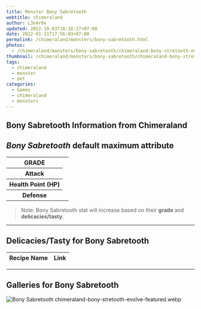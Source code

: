 ```yaml
---
title: Monster Bony Sabretooth
webtitle: chimeraland
author: L3n4r0x
updated: 2022-10-03T10:18:27+07:00
date: 2022-01-11T17:56:03+07:00
permalink: /chimeraland/monsters/bony-sabretooth.html
photos:
  - /chimeraland/monsters/bony-sabretooth/chimeraland-bony-stretooth-evolve-featured.webp
thumbnail: /chimeraland/monsters/bony-sabretooth/chimeraland-bony-stretooth-evolve-featured.webp
tags:
  - chimeraland
  - monster
  - pet
categories:
  - Games
  - chimeraland
  - monsters
---
```


<link
  rel="stylesheet"
  href="https://rawcdn.githack.com/dimaslanjaka/Web-Manajemen/870a349/css/bootstrap-5-3-0-alpha3-wrapper.css"
/>
<section id="bootstrap-wrapper">
  <h2>Bony Sabretooth Information from Chimeraland</h2>
  <h2 id="attribute"><i>Bony Sabretooth</i> default maximum attribute</h2>
  <div class="row">
    <div class="col mb-2">
      <div class="card bg-dark text-light">
        <div class="card-body">
          <table>
            <tr>
              <th>GRADE</th>
              <td><br /></td>
            </tr>
            <tr>
              <th>Attack</th>
              <td></td>
            </tr>
            <tr>
              <th>Health Point (HP)</th>
              <td></td>
            </tr>
            <tr>
              <th>Defense</th>
              <td></td>
            </tr>
          </table>
        </div>
      </div>
    </div>
  </div>
  <blockquote>
    Note: Bony Sabretooth stat will increase based on their <b>grade</b> and
    <b>delicacies/tasty</b>.
  </blockquote>
  <hr />
  <h2 id="delicacies">Delicacies/Tasty for Bony Sabretooth</h2>
  <div class="card">
    <div class="card-body">
      <div class="table-responsive">
        <table class="table table-striped table-dark">
          <thead>
            <tr>
              <th>Recipe Name</th>
              <th>Link</th>
            </tr>
          </thead>
          <tbody></tbody>
        </table>
      </div>
    </div>
  </div>
  <hr />
  <div id="gallery">
    <h2>Galleries for Bony Sabretooth</h2>
    <div class="row">
      <div class="col-lg-6 col-12">
        <img
          src="https://www.webmanajemen.com/chimeraland/monsters/bony-sabretooth/chimeraland-bony-stretooth-evolve-featured.webp"
          alt="Bony Sabretooth chimeraland-bony-stretooth-evolve-featured.webp"
        />
      </div>
    </div>
  </div>
</section>